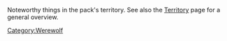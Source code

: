 Noteworthy things in the pack's territory. See also the
[Territory](Territory "wikilink") page for a general overview.

[Category:Werewolf](Category:Werewolf "wikilink")